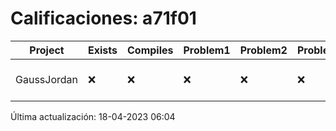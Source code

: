 # Calificaciones: a71f01
|Project|Exists|Compiles|Problem1|Problem2|Problem3|Extra|CommitHash|CommitDate|CheckDate|Comments|DueDate|Grade|
|-|-|-|-|-|-|-|-|-|-|-|-|-|
|GaussJordan|❌|❌|❌|❌|❌|❌|NA|NA|18-04-2023 06:04:45|No se encontró el archivo en PracticasCompuI/GaussJordan/GaussJordan.cpp|29-03-2023 21:00:00|5|

Última actualización: 18-04-2023 06:04